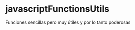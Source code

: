 javascriptFunctionsUtils
========================

Funciones sencillas pero muy útiles y por lo tanto poderosas
